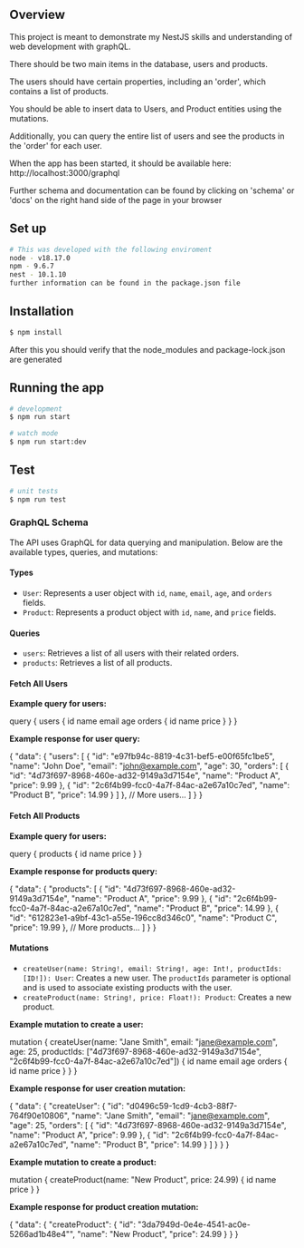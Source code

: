 ## Overview

This project is meant to demonstrate my NestJS skills and understanding of web development with graphQL.

There should be two main items in the database, users and products.

The users should have certain properties, including an 'order', which contains a list of products.

You should be able to insert data to Users, and Product entities using the mutations.

Additionally, you can query the entire list of users and see the products in the 'order' for each user.

When the app has been started, it should be available here: http://localhost:3000/graphql

Further schema and documentation can be found by clicking on 'schema' or 'docs' on the right hand side of the page in your browser

## Set up

```bash
# This was developed with the following enviroment
node - v18.17.0
npm - 9.6.7
nest - 10.1.10 
further information can be found in the package.json file
```

## Installation

```bash
$ npm install
```
After this you should verify that the node_modules and package-lock.json are generated

## Running the app

```bash
# development
$ npm run start

# watch mode
$ npm run start:dev

```

## Test

```bash
# unit tests
$ npm run test

```

### GraphQL Schema

The API uses GraphQL for data querying and manipulation. Below are the available types, queries, and mutations:

#### Types

- `User`: Represents a user object with `id`, `name`, `email`, `age`, and `orders` fields.
- `Product`: Represents a product object with `id`, `name`, and `price` fields.

#### Queries

- `users`: Retrieves a list of all users with their related orders.
- `products`: Retrieves a list of all products.

#### Fetch All Users

**Example query for users:**

query {
  users {
    id
    name
    email
    age
    orders {
      id
      name
      price
    }
  }
}

**Example response for user query:**

{
  "data": {
    "users": [
      {
        "id": "e97fb94c-8819-4c31-bef5-e00f65fc1be5",
        "name": "John Doe",
        "email": "john@example.com",
        "age": 30,
        "orders": [
          {
            "id": "4d73f697-8968-460e-ad32-9149a3d7154e",
            "name": "Product A",
            "price": 9.99
          },
          {
            "id": "2c6f4b99-fcc0-4a7f-84ac-a2e67a10c7ed",
            "name": "Product B",
            "price": 14.99
          }
        ]
      },
      // More users...
    ]
  }
}

#### Fetch All Products

**Example query for users:**

query {
  products {
    id
    name
    price
  }
}

**Example response for products query:**

{
  "data": {
    "products": [
      {
        "id": "4d73f697-8968-460e-ad32-9149a3d7154e",
        "name": "Product A",
        "price": 9.99
      },
      {
        "id": "2c6f4b99-fcc0-4a7f-84ac-a2e67a10c7ed",
        "name": "Product B",
        "price": 14.99
      },
      {
        "id": "612823e1-a9bf-43c1-a55e-196cc8d346c0",
        "name": "Product C",
        "price": 19.99
      },
      // More products...
    ]
  }
}

#### Mutations

- `createUser(name: String!, email: String!, age: Int!, productIds: [ID!]): User`: Creates a new user. The `productIds` parameter is optional and is used to associate existing products with the user.
- `createProduct(name: String!, price: Float!): Product`: Creates a new product.

**Example mutation to create a user:**

mutation {
  createUser(name: "Jane Smith", email: "jane@example.com", age: 25, productIds: ["4d73f697-8968-460e-ad32-9149a3d7154e", "2c6f4b99-fcc0-4a7f-84ac-a2e67a10c7ed"]) {
    id
    name
    email
    age
    orders {
      id
      name
      price
    }
  }
}


**Example response for user creation mutation:**

{
  "data": {
    "createUser": {
      "id": "d0496c59-1cd9-4cb3-88f7-764f90e10806",
      "name": "Jane Smith",
      "email": "jane@example.com",
      "age": 25,
      "orders": [
        {
          "id": "4d73f697-8968-460e-ad32-9149a3d7154e",
          "name": "Product A",
          "price": 9.99
        },
        {
          "id": "2c6f4b99-fcc0-4a7f-84ac-a2e67a10c7ed",
          "name": "Product B",
          "price": 14.99
        }
      ]
    }
  }
}

**Example mutation to create a product:**

mutation {
  createProduct(name: "New Product", price: 24.99) {
    id
    name
    price
  }
}

**Example response for product creation mutation:**

{
  "data": {
    "createProduct": {
      "id": "3da7949d-0e4e-4541-ac0e-5266ad1b48e4"",
      "name": "New Product",
      "price": 24.99
    }
  }
}
